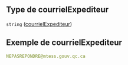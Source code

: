 ## Type de courrielExpediteur

`string` ([courrielExpediteur](frw-definitions-courrielreprise-properties-courrielexpediteur.md))

## Exemple de courrielExpediteur

```yaml
NEPASREPONDRE@mtess.gouv.qc.ca

```
